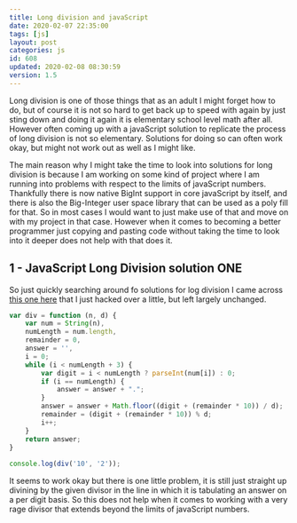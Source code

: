 ```yaml
---
title: Long division and javaScript
date: 2020-02-07 22:35:00
tags: [js]
layout: post
categories: js
id: 608
updated: 2020-02-08 08:30:59
version: 1.5
---
```


Long division is one of those things that as an adult I might forget how to do, but of course it is not so hard to get back up to speed with again by just sting down and doing it again it is elementary school level math after all. However often coming up with a javaScript solution to replicate the process of long division is not so elementary. Solutions for doing so can often work okay, but might not work out as well as I might like.

The main reason why I might take the time to look into solutions for long division is because I am working on some kind of project where I am running into problems with respect to the limits of javaScript numbers. Thankfully there is now native BigInt support in core javaScript by itself, and there is also the Big-Integer user space library that can be used as a poly fill for that. So in most cases I would want to just make use of that and move on with my project in that case. However when it comes to becoming a better programmer just copying and pasting code without taking the time to look into it deeper does not help with that does it.

<!-- more -->

## 1 - JavaScript Long Division solution ONE

So just quickly searching around fo solutions for log division I came across [this one here](https://bocoup.com/blog/long-division-in-javascript) that I just hacked over a little, but left largely unchanged.

```js
var div = function (n, d) {
    var num = String(n),
    numLength = num.length,
    remainder = 0,
    answer = '',
    i = 0;
    while (i < numLength + 3) {
        var digit = i < numLength ? parseInt(num[i]) : 0;
        if (i == numLength) {
            answer = answer + ".";
        }
        answer = answer + Math.floor((digit + (remainder * 10)) / d);
        remainder = (digit + (remainder * 10)) % d;
        i++;
    }
    return answer;
}
 
console.log(div('10', '2'));
```

It seems to work okay but there is one little problem, it is still just straight up divining by the given divisor in the line in which it is tabulating an answer on a per digit basis. So this does not help when it comes to working with a very rage divisor that extends beyond the limits of javaScript numbers.